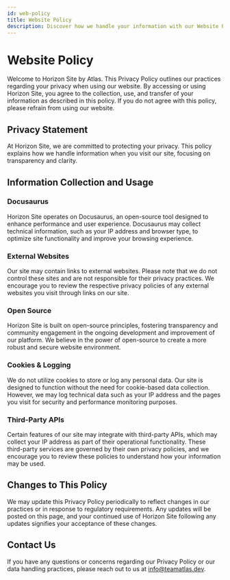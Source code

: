 ```yaml
---
id: web-policy
title: Website Policy
description: Discover how we handle your information with our Website Policy for Horizon website by Atlas.
---
```


# Website Policy
Welcome to Horizon Site by Atlas. This Privacy Policy outlines our practices regarding your privacy when using our website. By accessing or using Horizon Site, you agree to the collection, use, and transfer of your information as described in this policy. If you do not agree with this policy, please refrain from using our website.

## Privacy Statement
At Horizon Site, we are committed to protecting your privacy. This policy explains how we handle information when you visit our site, focusing on transparency and clarity.

## Information Collection and Usage

### Docusaurus
Horizon Site operates on Docusaurus, an open-source tool designed to enhance performance and user experience. Docusaurus may collect technical information, such as your IP address and browser type, to optimize site functionality and improve your browsing experience.

### External Websites
Our site may contain links to external websites. Please note that we do not control these sites and are not responsible for their privacy practices. We encourage you to review the respective privacy policies of any external websites you visit through links on our site.

### Open Source
Horizon Site is built on open-source principles, fostering transparency and community engagement in the ongoing development and improvement of our platform. We believe in the power of open-source to create a more robust and secure website environment.

### Cookies & Logging
We do not utilize cookies to store or log any personal data. Our site is designed to function without the need for cookie-based data collection. However, we may log technical data such as your IP address and the pages you visit for security and performance monitoring purposes.

### Third-Party APIs
Certain features of our site may integrate with third-party APIs, which may collect your IP address as part of their operational functionality. These third-party services are governed by their own privacy policies, and we encourage you to review these policies to understand how your information may be used.

## Changes to This Policy
We may update this Privacy Policy periodically to reflect changes in our practices or in response to regulatory requirements. Any updates will be posted on this page, and your continued use of Horizon Site following any updates signifies your acceptance of these changes.

## Contact Us
If you have any questions or concerns regarding our Privacy Policy or our data handling practices, please reach out to us at info@teamatlas.dev.
